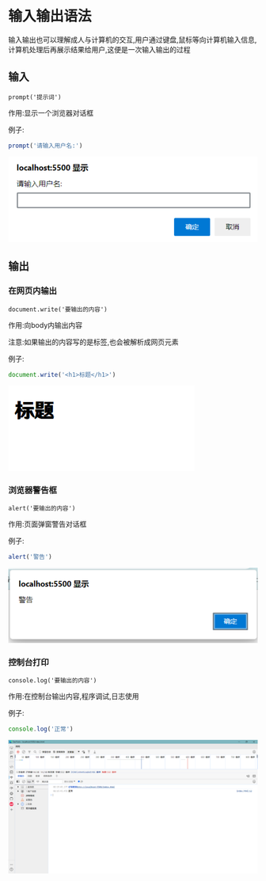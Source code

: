 # 输入输出语法

输入输出也可以理解成人与计算机的交互,用户通过键盘,鼠标等向计算机输入信息,计算机处理后再展示结果给用户,这便是一次输入输出的过程

## 输入

`prompt('提示词')`

作用:显示一个浏览器对话框

例子:

```js
prompt('请输入用户名:')
```

![6-5](assets/6-4.png)

## 输出

### 在网页内输出

`document.write('要输出的内容')`

作用:向body内输出内容

注意:如果输出的内容写的是标签,也会被解析成网页元素

例子:

```js
document.write('<h1>标题</h1>')
```

![6-1](assets/6-1.png)

### 浏览器警告框

`alert('要输出的内容')`

作用:页面弹窗警告对话框

例子:

```js
alert('警告')
```

![6-2](assets/6-2.png)

### 控制台打印

`console.log('要输出的内容')`

作用:在控制台输出内容,程序调试,日志使用

例子:

```js
console.log('正常')
```

![6-3](assets/6-3.png)